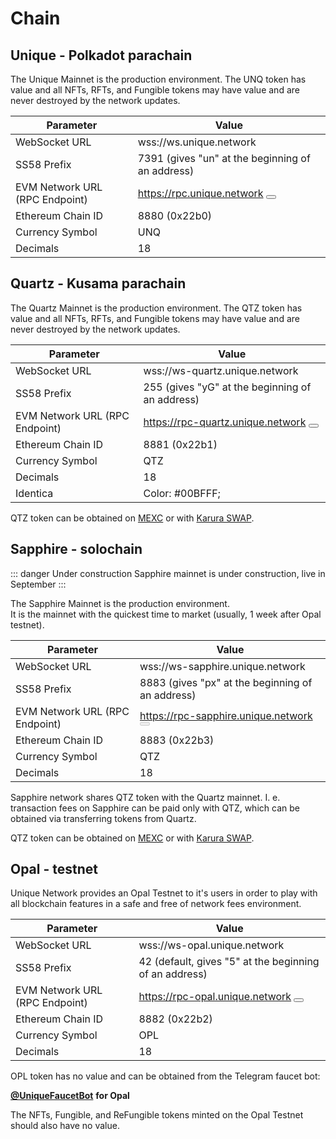 # Chain

## Unique - Polkadot parachain

The Unique Mainnet is the production environment. The UNQ token has value and all NFTs, RFTs, and Fungible tokens may
have value and are never destroyed by the network updates.

<ChainTable :chainName="UNIQUE_CHAINS.unique"/>

| Parameter                      | Value                                                                                                                                                                  |
|--------------------------------|------------------------------------------------------------------------------------------------------------------------------------------------------------------------|
| WebSocket URL                  | wss://ws.unique.network <CopyButton data="wss://ws.unique.network"/>                                                                                                   |
| SS58 Prefix                    | 7391 <CopyButton :data="7391"/> (gives "un" at the beginning of an address)                                                                                            |
| EVM Network URL (RPC Endpoint) | https://rpc.unique.network <CopyButton data="https://rpc.unique.network"/> <Button title="Add to metamask" :onClick="() => addChainToMetamask(UNIQUE_CHAINS.unique)"/> |
| Ethereum Chain ID              | 8880 <CopyButton :data="8880"/> (0x22b0)                                                                                                                               |
| Currency Symbol                | UNQ <CopyButton data="UNQ"/>                                                                                                                                           |
| Decimals                       | 18  <CopyButton :data="18"/>                                                                                                                                           |

## Quartz - Kusama parachain

The Quartz Mainnet is the production environment. The QTZ token has value and all NFTs, RFTs, and Fungible tokens may
have value and are never destroyed by the network updates.

| Parameter                      | Value                                                                                                                                                                                |
|--------------------------------|--------------------------------------------------------------------------------------------------------------------------------------------------------------------------------------|
| WebSocket URL                  | wss://ws-quartz.unique.network <CopyButton data="wss://ws-quartz.unique.network"/>                                                                                                   |
| SS58 Prefix                    | 255 <CopyButton :data="255"/> (gives "yG" at the beginning of an address)                                                                                                            |
| EVM Network URL (RPC Endpoint) | https://rpc-quartz.unique.network <CopyButton data="https://rpc-quartz.unique.network"/> <Button title="Add to metamask" :onClick="() => addChainToMetamask(UNIQUE_CHAINS.quartz)"/> |
| Ethereum Chain ID              | 8881  <CopyButton :data="8881"/> (0x22b1)                                                                                                                                            |
| Currency Symbol                | QTZ  <CopyButton data="QTZ"/>                                                                                                                                                        |
| Decimals                       | 18   <CopyButton :data="18"/>                                                                                                                                                        |
| Identica                       | Color: #00BFFF;                                                                                                                                                                      | 

QTZ token can be obtained on [MEXC](https://www.mexc.com/ru-RU/exchange/QTZ_USDT) or
with [Karura SWAP](https://apps.karura.network/swap).


## Sapphire - solochain

::: danger Under construction
Sapphire mainnet is under construction, live in September
:::

The Sapphire Mainnet is the production environment.  
It is the mainnet with the quickest time to market (usually, 1 week after Opal testnet).


| Parameter                      | Value                                                                                                                                                                                               |
|--------------------------------|-----------------------------------------------------------------------------------------------------------------------------------------------------------------------------------------------------|
| WebSocket URL                  | wss://ws-sapphire.unique.network <CopyButton data="wss://ws-sapphire.unique.network"/>                                                                                                              |
| SS58 Prefix                    | 8883 <CopyButton :data="8883"/> (gives "px" at the beginning of an address)                                                                                                                         |
| EVM Network URL (RPC Endpoint) | https://rpc-sapphire.unique.network <CopyButton data="https://rpc-sapphire.unique.network"/> <Button disabled title="Add to metamask" :onClick="() => addChainToMetamask(UNIQUE_CHAINS.sapphire)"/> |
| Ethereum Chain ID              | 8883 <CopyButton data="8883"/> (0x22b3)                                                                                                                                                             |
| Currency Symbol                | QTZ <CopyButton data="QTZ"/>                                                                                                                                                                        |
| Decimals                       | 18  <CopyButton data="18"/>                                                                                                                                                                         |

Sapphire network shares QTZ token with the Quartz mainnet. I. e. transaction fees on Sapphire can be paid only with QTZ,
which can be obtained via transferring tokens from Quartz.

QTZ token can be obtained on [MEXC](https://www.mexc.com/ru-RU/exchange/QTZ_USDT) or
with [Karura SWAP](https://apps.karura.network/swap).


## Opal - testnet

Unique Network provides an Opal Testnet to it's users in order to play with all blockchain features in a safe and free
of network fees environment.&#x20;

| Parameter                      | Value                                                                                                                                                                          |
|--------------------------------|--------------------------------------------------------------------------------------------------------------------------------------------------------------------------------|
| WebSocket URL                  | wss://ws-opal.unique.network <CopyButton data="wss://ws-opal.unique.network"/>                                                                                                 |
| SS58 Prefix                    | 42 <CopyButton :data="42"/> (default, gives "5" at the beginning of an address)                                                                                                |
| EVM Network URL (RPC Endpoint) | https://rpc-opal.unique.network <CopyButton data="https://rpc-opal.unique.network"/> <Button title="Add to metamask" :onClick="() => addChainToMetamask(UNIQUE_CHAINS.opal)"/> |
| Ethereum Chain ID              | 8882 <CopyButton data="8882"/> (0x22b2)                                                                                                                                        |
| Currency Symbol                | OPL <CopyButton data="OPL"/>                                                                                                                                                   |
| Decimals                       | 18  <CopyButton data="18"/>                                                                                                                                                    |

OPL token has no value and can be obtained from the Telegram faucet bot:&#x20;

[**@UniqueFaucetBot**](https://t.me/unique2faucet\_opal\_bot) **for Opal**

The NFTs, Fungible, and ReFungible tokens minted on the Opal Testnet should also have no value.

<script setup>
import {UNIQUE_CHAINS} from '_utils/constants';
import {addChainToMetamask} from '_utils/metamask';
</script>